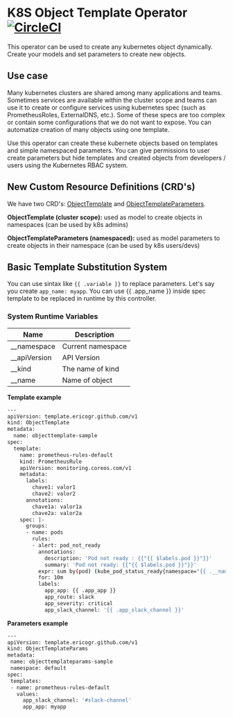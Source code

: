 # K8S Object Template Operator [![CircleCI](https://circleci.com/gh/ericogr/k8s-object-template.svg?style=svg)](https://circleci.com/gh/ericogr/k8s-object-template)
This operator can be used to create any kubernetes object dynamically. Create your models and set parameters to create new objects.

## Use case
Many kubernetes clusters are shared among many applications and teams. Sometimes services are available within the cluster scope and teams can use it to create or configure services using kubernetes spec (such as PrometheusRoles, ExternalDNS, etc.). Some of these specs are too complex or contain some configurations that we do not want to expose. You can automatize creation of many objects using one template.

Use this operator can create these kubernete objects based on templates and simple namespaced parameters. You can give permissions to user create parameters but hide templates and created objects from developers / users using the Kubernetes RBAC system.

## New Custom Resource Definitions (CRD's)
We have two CRD's: [ObjectTemplate](config/crd/bases/template.ericogr.github.com_objecttemplates.yaml) and [ObjectTemplateParameters](config/crd/bases/template.ericogr.template.ericogr.github.com_objecttemplateparams.yaml).

**ObjectTemplate (cluster scope):** used as model to create objects in namespaces (can be used by k8s admins)

**ObjectTemplateParameters (namespaced):** used as model parameters to create objects in their namespace (can be used by k8s users/devs)

## Basic Template Substitution System
You can use sintax like ```{{ .variable }}``` to replace parameters. Let's say you create ```app_name: myapp```. You can use {{ .app_name }} inside spec template to be replaced in runtime by this controller.

### System Runtime Variables

|Name         |Description       |
|-------------|------------------|
|__namespace  |Current namespace |
|__apiVersion |API Version       |
|__kind       |The name of kind  |
|__name       |Name of object    |

**Template example**

```sh
---
apiVersion: template.ericogr.github.com/v1
kind: ObjectTemplate
metadata:
  name: objecttemplate-sample
spec:
  template:
    name: prometheus-rules-default
    kind: PrometheusRule
    apiVersion: monitoring.coreos.com/v1
    metadata:
      labels:
        chave1: valor1
        chave2: valor2
      annotations:
        chave1a: valor1a
        chave2a: valor2a
    spec: |-
      groups:
      - name: pods
        rules:
        - alert: pod_not_ready
          annotations:
            description: 'Pod not ready : {{"{{ $labels.pod }}"}}'
            summary: 'Pod not ready: {{"{{ $labels.pod }}"}}'
          expr: sum by(pod) (kube_pod_status_ready{namespace="{{ .__namespace }}"} == 0) != 0
          for: 10m
          labels:
            app_app: {{ .app_app }}
            app_route: slack
            app_severity: critical
            app_slack_channel: '{{ .app_slack_channel }}'

 ```

 **Parameters example**

 ```sh
 ---
apiVersion: template.ericogr.github.com/v1
kind: ObjectTemplateParams
metadata:
  name: objecttemplateparams-sample
  namespace: default
spec:
  templates:
  - name: prometheus-rules-default
    values:
      app_slack_channel: '#slack-channel'
      app_app: myapp
 ```